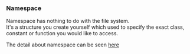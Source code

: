 ### Namespace

Namespace has nothing to do with the file system.    
It's a structure you create yourself which used to specify the exact class, constant or function you would like to access.

The detail about namespace can be seen [here](http://www.runoob.com/php/php-namespace.html)
